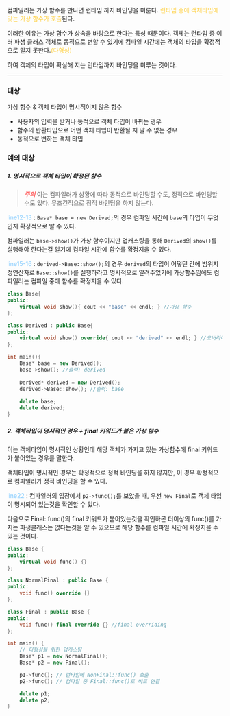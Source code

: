 컴파일러는 가상 함수를 만나면 런타임 까지 바인딩을 미룬다.
<span style="color:rgb(255, 207, 61)">런타임 중에 객체타입에 맞는 가상 함수가 호출</span>된다.

이러한 이유는 가상 함수가 상속을 바탕으로 한다는 특성 때문이다.
객체는 런타임 중 여러 파생 클래스 객체로 동적으로 변할 수 있기에 컴파일 시간에는 객체의 타입을 확정적으로 알지 못한다.<span style="color:rgb(255, 207, 61)">(다형성)</span>

하여 객체의 타입이 확실해 지는 런타임까지 바인딩을 미루는 것이다.

---
### 대상
가상 함수 & 객체 타입이 명시적이지 않은 함수
- 사용자의 입력을 받거나 동적으로 객체 타입이 바뀌는 경우
- 함수의 반환타입으로 어떤 객체 타입이 반환될 지 알 수 없는 경우
- 동적으로 변하는 객체 타입

### 예외 대상
##### 1. 명시적으로 객체 타입이 확정된 함수
>__*<span style="color:rgb(255, 82, 82)">주의</span>*__
>이는 컴파일러가 상황에 따라 동적으로 바인딩할 수도, 정적으로 바인딩할 수도 있다. 무조건적으로 정적 바인딩을 하지 않는다.

<span style="color:rgb(128, 202, 255)">line12-13</span> : `Base* base = new Derived;`의 경우 컴파일 시간에 `base`의 타입이 무엇인지 확정적으로 알 수 있다. 

컴파일러는 `base->show()`가 가상 함수이지만 업캐스팅을 통해 `Derived`의 `show()`를 실행해야 한다는걸 알기에 컴파일 시간에 함수를 확정지을 수 있다. 

<span style="color:rgb(128, 202, 255)">line15-16</span> : `derived->Base::show();`의 경우 `derived`의 타입이 어떻던 간에 범위지정연산자로 `Base::show()`를 실행하라고 명시적으로 알려주었기에 가상함수임에도 컴파일러는 컴파일 중에 함수를 확정지을 수 있다.
```cpp title:동적바인딩예외1 hl:12-13,15-16
class Base{  
public:
	virtual void show(){ cout << "base" << endl; } //가상 함수
};

class Derived : public Base{
public:
	virtual void show() override{ cout << "derived" << endl; } //오버라이딩
};

int main(){
	Base* base = new Derived();
	base->show(); //출력: derived
	
	Derived* derived = new Derived();
	derived->Base::show(); //출력: base
	
	delete base;
	delete derived;
}
```
 	
##### 2. 객체타입이 명시적인 경우 + final 키워드가 붙은 가상 함수
이는 객체타입이 명시적인 상황인데 해당 객체가 가지고 있는 가상함수에 final 키워드가 붙어있는 경우를 말한다.

객체타입이 명시적인 경우는 확정적으로 정적 바인딩을 하지 않지만, 이 경우 확정적으로 컴파일러가 정적 바인딩을 할 수 있다.

<span style="color:rgb(128, 202, 255)">line22</span> : 컴파일러의 입장에서 `p2->func();`를 보았을 때, 우선 `new Final`로 객체 타입이 명시되어 있는것을 확인할 수 있다.

다음으로 Final::func()의 final 키워드가 붙어있는것을 확인하곤 더이상의 func()를 가지는 파생클래스는 없다는것을 알 수 있으므로 해당 함수를 컴파일 시간에 확정지을 수 있는 것이다.
```cpp title:동적바인딩예외2 hl:13,19,22
class Base { 
public:
    virtual void func() {}
};

class NormalFinal : public Base {
public:
    void func() override {}
};

class Final : public Base {
public:
    void func() final override {} //final overriding
};

int main() {
    // 다형성을 위한 업캐스팅
    Base* p1 = new NormalFinal();
    Base* p2 = new Final();

    p1->func(); // 런타임에 NonFinal::func() 호출
    p2->func(); // 컴파일 중 Final::func()로 바로 연결

    delete p1;
    delete p2;
}
```
